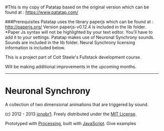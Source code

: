 #This is my copy of Patatap based on the original version which can be found at : https://www.patatap.com/

###Prerequisites
Patatap uses the library paperjs which can be found at : http://paperjs.org/
Version paperjs-v0.12.4 is included in the lib folder.
*Paper Js syntax will not be highlighted by your text editor. You'll have to add it to your settings.
Patatap makes use of Neuronal Synchrony sounds. Sounds are included in the lib folder. 
Neural Synchrony licensing information is included below. 

This is a project part of Colt Steele's Fullstack development course. 

Will be making additional improvements in the upcoming months. 
___________________________________________________________
Neuronal Synchrony
==================

A collection of two dimensional animations that are triggered by sound.

(c) 2012 - 2013 [jonobr1](http://jonobr1.com/). Freely distributed under the [MIT License](http://opensource.org/licenses/MIT).

Prototyped with [Processing](http://processing.org/), built with [JavaScript](http://jonobr1.github.com/two.js).
Give examples